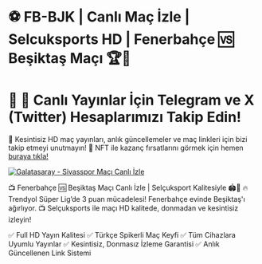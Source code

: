 # ⚽ FB-BJK | Canlı Maç İzle | Selcuksports HD | Fenerbahçe 🆚 Beşiktaş Maçı 🏆📡

# 📢 📲 Canlı Yayınlar İçin Telegram ve X (Twitter) Hesaplarımızı Takip Edin!
📡 Kesintisiz HD maç yayınları, anlık güncellemeler ve maç linkleri için bizi takip etmeyi unutmayın!
🎯 NFT ile kazanç fırsatlarını görmek için hemen <a href="https://mac.baltaciapart.com/" rel="nofollow">buraya tıkla!</a>

<a href="[[https://www.selcuk.site](https://mac.baltaciapart.com/)](https://mac.baltaciapart.com/)" rel="nofollow"><img src="https://camo.githubusercontent.com/4b593f154653f6e3efe44eb4fab2aa5d904cefd4b72fa7a224b0faa14a647aea/68747470733a2f2f692e706f7374696d672e63632f53517630375850392f53454c43554b53504f5254532d54414e4954494d2e6a7067" alt="Galatasaray - Sivasspor Maçı Canlı İzle" data-canonical-src="https://i.postimg.cc/SQv07XP9/SELCUKSPORTS-TANITIM.jpg" style="max-width: 100%;"></a>

📺 Fenerbahçe 🆚 Beşiktaş Maçı Canlı İzle | Selçuksport Kalitesiyle 🏟️🎥
🔥 Trendyol Süper Lig’de 3 puan mücadelesi! Fenerbahçe evinde Beşiktaş'ı ağırlıyor.
📺 Selçuksports ile maçı HD kalitede, donmadan ve kesintisiz izleyin!

✅ Full HD Yayın Kalitesi
✅ Türkçe Spikerli Maç Keyfi
✅ Tüm Cihazlara Uyumlu Yayınlar
✅ Kesintisiz, Donmasız İzleme Garantisi
✅ Anlık Güncellenen Link Sistemi
